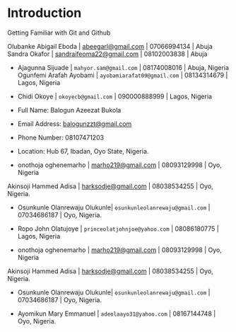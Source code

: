 # Introduction
Getting Familiar with Git and Github

Olubanke Abigail Eboda  | abeegarl@gmail.com | 07066994134 | Abuja
Sandra Okafor | sandraifeoma22@gmail.com | 08102003838 | Abuja
* Ajagunna Sijuade | `mahyor.sam@gmail.com` | 08174008016 | Abuja, Nigeria
Ogunfemi Arafah Ayobami | `ayobamiarafat09@gmail.com` | 08134314679 | Lagos, Nigeria
* Chidi Okoye | `okoyecb@gmail.com` | 090000888999 | Lagos, Nigeria

* Full Name: Balogun Azeezat Bukola
* Email Address: balogunzzt@gmail.com
* Phone Number: 08107471203
* Location: Hub 67, Ibadan, Oyo State, Nigeria.

* onothoja oghenemarho | marho219@gmail.com | 08093129998 | Oyo, Nigeria


Akinsoji Hammed Adisa | harksodje@gmail.com | 08038534255 | Oyo, Nigeria.

* Osunkunle Olanrewaju Olukunle| `osunkunleolanrewaju@gmail.com` | 07034686187 | Oyo, Nigeria.
* Ropo John Olatujoye | `princeolatjohnjoe@yahoo.com` | 08086180775 | Lagos, Nigeria

* onothoja oghenemarho | marho219@gmail.com | 08093129998 | Oyo, Nigeria


Akinsoji Hammed Adisa | harksodje@gmail.com | 08038534255 | Oyo, Nigeria.

* Osunkunle Olanrewaju Olukunle| `osunkunleolanrewaju@gmail.com` | 07034686187 | Oyo, Nigeria.

* Ayomikun Mary Emmanuel | `adeolaayo31@yahoo.com` | 08167144748 | Oyo, Nigeria.
